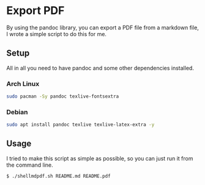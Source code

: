 # Export PDF
By using the pandoc library, you can export a PDF file from a markdown file, I wrote a simple script to do this for me.

## Setup
All in all you need to have pandoc and some other dependencies installed.

### Arch Linux
```bash
sudo pacman -Sy pandoc texlive-fontsextra
```

### Debian
```bash
sudo apt install pandoc texlive texlive-latex-extra -y
```

## Usage
I tried to make this script as simple as possible, so you can just run it from the command line.

```bash
$ ./shellmdpdf.sh README.md README.pdf
```